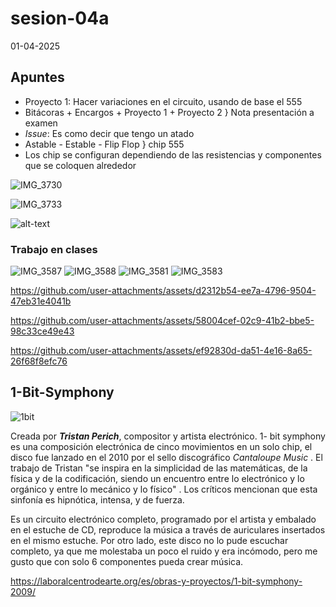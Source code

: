# sesion-04a

01-04-2025

## Apuntes

* Proyecto 1: Hacer variaciones en el circuito, usando de base el 555
* Bitácoras + Encargos + Proyecto 1 + Proyecto 2 } Nota presentación a examen
* _Issue_: Es como decir que tengo un atado
* Astable - Estable - Flip Flop } chip 555
* Los chip se configuran dependiendo de las resistencias y componentes que se coloquen alrededor

![IMG_3730](https://github.com/user-attachments/assets/538f436a-ff34-4024-bc5a-8eb28dd93f92)

![IMG_3733](https://github.com/user-attachments/assets/6f1851d2-9e1f-4207-9f84-91ac414aaa4e)

![alt-text](https://github.com/user-attachments/assets/bcb6d4fb-5f8a-443e-9b87-99eca9c27301)

### Trabajo en clases

![IMG_3587](https://github.com/user-attachments/assets/436e8e83-0136-42a1-a33b-c6f9eec945d0)
![IMG_3588](https://github.com/user-attachments/assets/5a949f4e-3645-4d87-b09a-481e0709fd63)
![IMG_3581](https://github.com/user-attachments/assets/5c560974-93b0-4884-8d40-69733034e738)
![IMG_3583](https://github.com/user-attachments/assets/55d2a711-f5a5-45c7-a5b0-8c118710a390)

<https://github.com/user-attachments/assets/d2312b54-ee7a-4796-9504-47eb31e4041b>

<https://github.com/user-attachments/assets/58004cef-02c9-41b2-bbe5-98c33ce49e43>

<https://github.com/user-attachments/assets/ef92830d-da51-4e16-8a65-26f68f8efc76>

## 1-Bit-Symphony

![1bit](https://github.com/user-attachments/assets/0712e602-8eef-4baf-83c1-78c30e60151b)

Creada por _**Tristan Perich**_, compositor y artista electrónico. 1- bit symphony es una composición electrónica de cinco movimientos en un solo chip, el disco fue lanzado en el 2010 por el sello discográfico _Cantaloupe Music_ . El trabajo de Tristan "se inspira en la simplicidad de las matemáticas, de la física y de la codificación, siendo un encuentro entre lo electrónico y lo orgánico y entre lo mecánico y lo físico" . Los críticos mencionan que esta sinfonía es hipnótica, intensa, y de fuerza.

Es un circuito electrónico completo, programado por el artista y embalado en el estuche de CD, reproduce la música a través de auriculares insertados en el mismo estuche. Por otro lado, este disco no lo pude escuchar completo, ya que me molestaba un poco el ruido y era incómodo, pero me gusto que con solo 6 componentes pueda crear música.

<https://laboralcentrodearte.org/es/obras-y-proyectos/1-bit-symphony-2009/>
